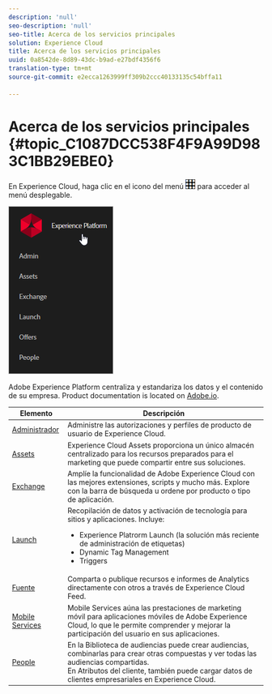 ```yaml
---
description: 'null'
seo-description: 'null'
seo-title: Acerca de los servicios principales
solution: Experience Cloud
title: Acerca de los servicios principales
uuid: 0a8542de-8d89-43dc-b9ad-e27bdf4356f6
translation-type: tm+mt
source-git-commit: e2ecca1263999ff309b2ccc40133135c54bffa11

---
```



# Acerca de los servicios principales {#topic_C1087DCC538F4F9A99D983C1BB29EBE0}

En Experience Cloud, haga clic en el icono del menú ![](assets/menu-icon.png) para acceder al menú desplegable.

![](assets/experience-cloud-core-services.png)

Adobe Experience Platform centraliza y estandariza los datos y el contenido de su empresa. Product documentation is located on [Adobe.io](https://www.adobe.io/apis/experienceplatform/home/services.html).

| Elemento | Descripción |
|--- |--- |
| [Administrador](admin-getting-started/admin-getting-started.md) | Administre las autorizaciones y perfiles de producto de usuario de Experience Cloud. |
| [Assets](experience-cloud-assets/experience-cloud-assets.md) | Experience Cloud Assets proporciona un único almacén centralizado para los recursos preparados para el marketing que puede compartir entre sus soluciones. |
| [Exchange](https://experiencecloud.adobeexchange.com/) | Amplíe la funcionalidad de Adobe Experience Cloud con las mejores extensiones, scripts y mucho más. Explore con la barra de búsqueda u ordene por producto o tipo de aplicación. |
| [Launch](activation/activation.md) | Recopilación de datos y activación de tecnología para sitios y aplicaciones. Incluye:<ul><li>Experience Platrorm Launch (la solución más reciente de administración de etiquetas)</li><li>Dynamic Tag Management</li><li>Triggers</li></ul> |
| [Fuente](feed.md) | Comparta o publique recursos e informes de Analytics directamente con otros a través de Experience Cloud Feed. |
| [Mobile Services](https://marketing.adobe.com/resources/help/en_US/mobile/) | Mobile Services aúna las prestaciones de marketing móvil para aplicaciones móviles de Adobe Experience Cloud, lo que le permite comprender y mejorar la participación del usuario en sus aplicaciones. |
| [People](audience-library/audience-library.md) | En la Biblioteca de audiencias puede crear audiencias, combinarlas para crear otras compuestas y ver todas las audiencias compartidas.<br>En Atributos del cliente, también puede cargar datos de clientes empresariales en Experience Cloud. |
